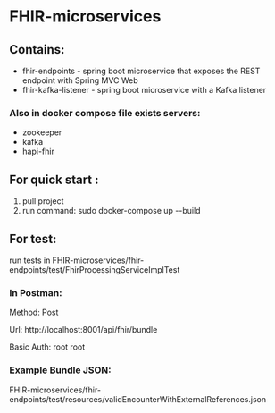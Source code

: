 # FHIR-microservices
## Contains:
- fhir-endpoints - spring boot microservice that exposes the REST endpoint with Spring MVC Web
- fhir-kafka-listener -  spring boot microservice with a Kafka listener
### Also in docker compose file exists servers:
- zookeeper
- kafka
- hapi-fhir

## For quick start :
1) pull project
2) run command: sudo docker-compose up --build

## For test: 
run tests in FHIR-microservices/fhir-endpoints/test/FhirProcessingServiceImplTest

### In Postman:
Method: Post

Url: http://localhost:8001/api/fhir/bundle

Basic Auth: root root

### Example Bundle JSON:
FHIR-microservices/fhir-endpoints/test/resources/validEncounterWithExternalReferences.json
